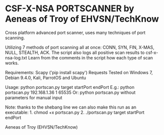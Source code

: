 # CSF-X-NSA PORTSCANNER by Aeneas of Troy of EHVSN/TechKnow

Cross platform advanced port scanner, uses many techniques of port scanning.

Utilizing 7 methods of port scanning all at once:
CONN, SYN, FIN, X-MAS, NULL, STEALTH, ACK.
The script also logs all positive scan results to csf-x-nsa-log.txt
Learn from the comments in the script how each type of scan works.

Requirements: Scapy ('pip install scapy')
              Requests
Tested on Windows 7, Debian 9.4.0, Kali, ParrotOS and Ubuntu

Usage: python portscan.py target startPort endPort
E.g.: python portscan.py 192.168.1.36 1 65535
  Or: python portscan.py without parameters for manual input

Note: thanks to the shebang line we can also make this run as an executable: 
       1. chmod +x portscan.py
       2. ./portscan.py target startPort endPort

Aeneas of Troy (EHVSN/TechKnow)
